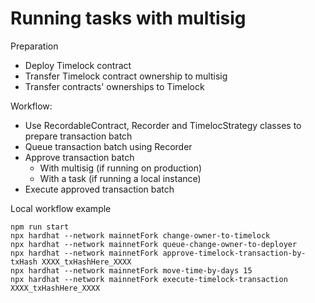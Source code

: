 # Running tasks with multisig

Preparation

- Deploy Timelock contract
- Transfer Timelock contract ownership to multisig
- Transfer contracts' ownerships to Timelock

Workflow:

- Use RecordableContract, Recorder and TimelocStrategy classes to prepare transaction batch
- Queue transaction batch using Recorder
- Approve transaction batch
  - With multisig (if running on production)
  - With a task (if running a local instance)
- Execute approved transaction batch

Local workflow example

```
npm run start
npx hardhat --network mainnetFork change-owner-to-timelock
npx hardhat --network mainnetFork queue-change-owner-to-deployer
npx hardhat --network mainnetFork approve-timelock-transaction-by-txHash XXXX_txHashHere_XXXX
npx hardhat --network mainnetFork move-time-by-days 15
npx hardhat --network mainnetFork execute-timelock-transaction XXXX_txHashHere_XXXX

```

